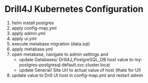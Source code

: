 # Drill4J Kubernetes Configuration

1. helm install postgres
2. apply config-map.yml
3. apply admin.yml
4. apply ui.yml
5. execute metabase migration (data.sql)
6. apply metabase.yml
7. open metabase, navigate to admin settings and
	- update Databases/ Drill4J_PostgreSQL_DB host value to my-postgres-postgresql.default.svc.cluster.local
	- update General/ Site Url to actual value of host (thats for UI)
8. update value to Drill UI host in config-map.yml and restart admin
